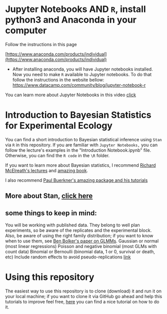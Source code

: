 # Jupyter Notebooks AND `R`, install python3 and Anaconda in your computer

Follow the instructions in this page

[https://www.anaconda.com/products/individual](https://www.anaconda.com/products/individual)

- After installing anaconda, you will have Jupyter notebooks installed. Now you need to make `R` available to Jupyter notebooks. To do that follow the instructions in the website bellow:
https://www.datacamp.com/community/blog/jupyter-notebook-r

You can learn more about Jupyter Notebooks  in this video [click](https://www.youtube.com/watch?v=jZ952vChhuI) 


# Introduction to Bayesian Statistics for Experimental Ecology

You can find a short introduction to Bayesian statistical inference using `Stan` via `R` in this repository. If you are familiar with `Jupyter Notebooks,` you can follow the lecture's examples in the "Introduction Notebook.ipynb" file. Otherwise, you can find the `R code` in the `\R` folder. 

If you want to learn more about Bayesian statistics, I recommend [Richard McElreath's lectures](https://github.com/rmcelreath/statrethinking_winter2019) and [amazing book](https://www.amazon.de/Statistical-Rethinking-Bayesian-Examples-Chapman/dp/036713991X/ref=sr_1_1?__mk_de_DE=%C3%85M%C3%85%C5%BD%C3%95%C3%91&crid=2U80GHSYN6SXD&dchild=1&keywords=statistical+rethinking&qid=1593046024&sprefix=statistical+re%2Caps%2C337&sr=8-1).


I also recommend [Paul Buerkner's amazing package and his tutorials](https://github.com/paul-buerkner/brms)


## More about Stan, [click here](https://www.youtube.com/watch?v=4t6niM6sksI)
 

## some things to keep in mind:

You will be working with published data. They belong to well plan experiments, so be aware of the replicates and the experimental block.
Also, be aware of using the right family distribution; if you want to know when to use them, see [Ben Bolker's paper on GLMMs](https://www.sciencedirect.com/science/article/abs/pii/S0169534709000196). 
Gaussian or normal (most linear regressions)
Poisson and negative binomial (most GLMs with count data)
Binomial or Bernoulli (binomial data, 1 or 0, survival or death, etc)
Include random effects to avoid pseudo-replications [link](http://lbs2011.lbsconference.org/cartography.tuwien.ac.at/drupalmultisite/sites/lbs2011.org/files/presentations/54_1.pdf)


# Using this repository
The easiest way to use this repository is to clone (download) it and run it on your local machine; if you want to clone it via GitHub go ahead and help this tutorials to improve feel free, [here](https://www.youtube.com/watch?v=E2d91v1Twcc&t=351s)
 you can find a nice tutorial on how to do it. 
